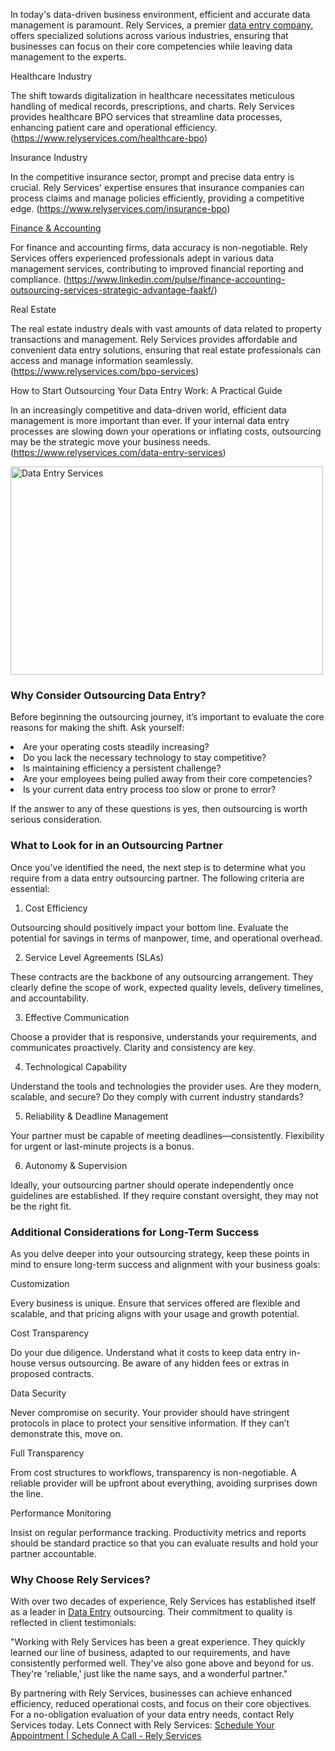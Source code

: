 In today's data-driven business environment, efficient and accurate data management is paramount. Rely Services, a premier <a href="https://www.relyservices.com/data-entry-company">data entry company</a>, offers specialized solutions across various industries, ensuring that businesses can focus on their core competencies while leaving data management to the experts.

Healthcare Industry

The shift towards digitalization in healthcare necessitates meticulous handling of medical records, prescriptions, and charts. Rely Services provides healthcare BPO services that streamline data processes, enhancing patient care and operational efficiency. (https://www.relyservices.com/healthcare-bpo)

Insurance Industry

In the competitive insurance sector, prompt and precise data entry is crucial. Rely Services' expertise ensures that insurance companies can process claims and manage policies efficiently, providing a competitive edge. (https://www.relyservices.com/insurance-bpo)

<a href="https://www.relyservices.com/accounts-payable-services">Finance & Accounting</a>

For finance and accounting firms, data accuracy is non-negotiable. Rely Services offers experienced professionals adept in various data management services, contributing to improved financial reporting and compliance. (https://www.linkedin.com/pulse/finance-accounting-outsourcing-services-strategic-advantage-faakf/)

Real Estate

The real estate industry deals with vast amounts of data related to property transactions and management. Rely Services provides affordable and convenient data entry solutions, ensuring that real estate professionals can access and manage information seamlessly. (https://www.relyservices.com/bpo-services)

How to Start Outsourcing Your Data Entry Work: A Practical Guide

In an increasingly competitive and data-driven world, efficient data management is more important than ever. If your internal data entry processes are slowing down your operations or inflating costs, outsourcing may be the strategic move your business needs. (https://www.relyservices.com/data-entry-services)

<img src="https://www.relyservices.com/assets/images/blog-banner.jpg" alt="Data Entry Services" width="500" height="333">
<h3>Why Consider Outsourcing Data Entry?</h3>

Before beginning the outsourcing journey, it’s important to evaluate the core reasons for making the shift. Ask yourself:
<li>Are your operating costs steadily increasing?</li>
<li>Do you lack the necessary technology to stay competitive?</li>
<li>Is maintaining efficiency a persistent challenge?</li>
<li>Are your employees being pulled away from their core competencies?</li>
<li>Is your current data entry process too slow or prone to error?</li>

If the answer to any of these questions is yes, then outsourcing is worth serious consideration.

<h3>What to Look for in an Outsourcing Partner</h3>

Once you've identified the need, the next step is to determine what you require from a data entry outsourcing partner. The following criteria are essential:

1. Cost Efficiency

Outsourcing should positively impact your bottom line. Evaluate the potential for savings in terms of manpower, time, and operational overhead.

2. Service Level Agreements (SLAs)

These contracts are the backbone of any outsourcing arrangement. They clearly define the scope of work, expected quality levels, delivery timelines, and accountability.

3. Effective Communication

Choose a provider that is responsive, understands your requirements, and communicates proactively. Clarity and consistency are key.

4. Technological Capability

Understand the tools and technologies the provider uses. Are they modern, scalable, and secure? Do they comply with current industry standards?

5. Reliability & Deadline Management

Your partner must be capable of meeting deadlines—consistently. Flexibility for urgent or last-minute projects is a bonus.

6. Autonomy & Supervision

Ideally, your outsourcing partner should operate independently once guidelines are established. If they require constant oversight, they may not be the right fit.

<h3>Additional Considerations for Long-Term Success</h3>

As you delve deeper into your outsourcing strategy, keep these points in mind to ensure long-term success and alignment with your business goals:

Customization

Every business is unique. Ensure that services offered are flexible and scalable, and that pricing aligns with your usage and growth potential.

Cost Transparency

Do your due diligence. Understand what it costs to keep data entry in-house versus outsourcing. Be aware of any hidden fees or extras in proposed contracts.

Data Security

Never compromise on security. Your provider should have stringent protocols in place to protect your sensitive information. If they can’t demonstrate this, move on.

Full Transparency

From cost structures to workflows, transparency is non-negotiable. A reliable provider will be upfront about everything, avoiding surprises down the line.

Performance Monitoring

Insist on regular performance tracking. Productivity metrics and reports should be standard practice so that you can evaluate results and hold your partner accountable.

<h3>Why Choose Rely Services?</h3>

With over two decades of experience, Rely Services has established itself as a leader in <a href="https://www.relyservices.com/data-entry-services">Data Entry</a> outsourcing. Their commitment to quality is reflected in client testimonials:​

"Working with Rely Services has been a great experience. They quickly learned our line of business, adapted to our requirements, and have consistently performed well. They've also gone above and beyond for us. They're 'reliable,' just like the name says, and a wonderful partner."

By partnering with Rely Services, businesses can achieve enhanced efficiency, reduced operational costs, and focus on their core objectives. For a no-obligation evaluation of your data entry needs, contact Rely Services today.
Lets Connect with Rely Services: <a href="https://www.relyservices.com/schedule-your-discovery-call">Schedule Your Appointment | Schedule A Call - Rely Services</a>
